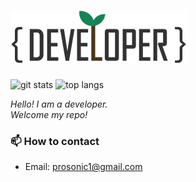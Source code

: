 # ![Begin0dev Logo SVG](https://github.com/begin0dev/begin0dev/raw/master/logo.svg)

<img src="https://github-readme-stats.vercel.app/api?username=begin0dev&show_icons=true" height="180px" alt="git stats"> <img src="https://github-readme-stats.vercel.app/api/top-langs/?username=begin0dev&layout=compact" height="180px" alt="top langs">

<p>
  <em>
    Hello! I am a developer.<br/>
    Welcome my repo!<br/>
  </em>  
</p>


### 📫 How to contact
- Email: prosonic1@gmail.com
